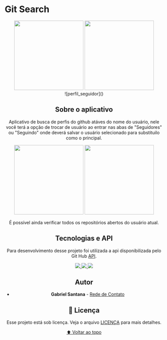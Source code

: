 # Git Search



<div  align ="center"> <img width="220px" heigth="360px" src ="https://user-images.githubusercontent.com/57021668/127783188-5c0478af-fe5a-4b73-81ba-e44109d18491.jpeg">
        <img width="220px" heigth="360px" src ="https://user-images.githubusercontent.com/57021668/127783230-f7c50762-0886-45b0-a5fc-ca1296a12b49.jpeg">
<div>
![perfil_seguidor]()






## Sobre o aplicativo

Aplicativo de busca de perfis do github atáves do nome do usuário, nele você terá 
a opção de trocar de usuário ao entrar nas abas de "Seguidores" ou "Seguindo" onde
deverá salvar o usuário selecionado para substituilo como o principal.
    
<div  align ="center"> <img width="220px" heigth="360px" src ="https://user-images.githubusercontent.com/57021668/127783312-559399b1-f398-49d3-9574-02cb1cc3375d.jpeg">
         <img width="220px" heigth="360px" src ="https://user-images.githubusercontent.com/57021668/127783261-150d22d3-46c4-40fe-9349-5ec09194a73f.jpeg">
<div>

É possível ainda verificar todos os repositórios abertos do usuário atual.



## Tecnologias e API

Para desenvolvimento desse projeto foi utilizada a api disponibilizada pelo Git Hub [API](https://docs.github.com/en/rest).
<p align="center">

<a href="https://docs.expo.dev/index.html">
    <img  src="https://img.shields.io/badge/expo-42.0.0-blue">
</a>
<a href="https://reactnative.dev">
    <img  src="https://img.shields.io/badge/react--native-0.63.2-blue">
</a>
<a href="https://reactnavigation.org/docs/getting-started">
    <img  src="https://img.shields.io/badge/reacr--navigation-v5-green">
</a>
</p>



## Autor

* **Gabriel Santana** - [Rede de Contato](https://www.linkedin.com/in/gabriel-carvalho-1821741b1/)

## 📝 Licença

Esse projeto está sob licença. Veja o arquivo [LICENÇA](LICENSE.md) para mais detalhes.


[⬆ Voltar ao topo](#git-search)<br>
